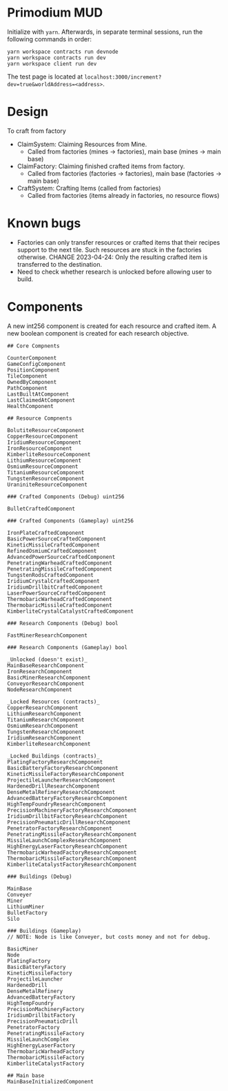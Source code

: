 # Primodium MUD

Initialize with `yarn`. Afterwards, in separate terminal sessions, run the following commands in order:

```
yarn workspace contracts run devnode
yarn workspace contracts run dev
yarn workspace client run dev
```

The test page is located at `localhost:3000/increment?dev=true&worldAddress=<address>`.

# Design

To craft from factory

- ClaimSystem: Claiming Resources from Mine.
  - Called from factories (mines -> factories), main base (mines -> main base)
- ClaimFactory: Claiming finished crafted items from factory.
  - Called from factories (factories -> factories), main base (factories -> main base)
- CraftSystem: Crafting Items (called from factories)
  - Called from factories (items already in factories, no resource flows)

# Known bugs

- Factories can only transfer resources or crafted items that their recipes support to the next tile. Such resources are stuck in the factories otherwise. CHANGE 2023-04-24: Only the resulting crafted item is transferred to the destination.
- Need to check whether research is unlocked before allowing user to build.

# Components

A new int256 component is created for each resource and crafted item. A new boolean component is created for each research objective.

```
## Core Compnents

CounterComponent
GameConfigComponent
PositionComponent
TileComponent
OwnedByComponent
PathComponent
LastBuiltAtComponent
LastClaimedAtComponent
HealthComponent

## Resource Compnents

BolutiteResourceComponent
CopperResourceComponent
IridiumResourceComponent
IronResourceComponent
KimberliteResourceComponent
LithiumResourceComponent
OsmiumResourceComponent
TitaniumResourceComponent
TungstenResourceComponent
UraniniteResourceComponent

### Crafted Components (Debug) uint256

BulletCraftedComponent

### Crafted Components (Gameplay) uint256

IronPlateCraftedComponent
BasicPowerSourceCraftedComponent
KineticMissileCraftedComponent
RefinedOsmiumCraftedComponent
AdvancedPowerSourceCraftedComponent
PenetratingWarheadCraftedComponent
PenetratingMissileCraftedComponent
TungstenRodsCraftedComponent
IridiumCrystalCraftedComponent
IridiumDrillbitCraftedComponent
LaserPowerSourceCraftedComponent
ThermobaricWarheadCraftedComponent
ThermobaricMissileCraftedComponent
KimberliteCrystalCatalystCraftedComponent

### Research Components (Debug) bool

FastMinerResearchComponent

### Research Components (Gameplay) bool

_Unlocked (doesn't exist)_
MainBaseResearchComponent
IronResearchComponent
BasicMinerResearchComponent
ConveyorResearchComponent
NodeResearchComponent

_Locked Resources (contracts)_
CopperResearchComponent
LithiumResearchComponent
TitaniumResearchComponent
OsmiumResearchComponent
TungstenResearchComponent
IridiumResearchComponent
KimberliteResearchComponent

_Locked Buildings (contracts)_
PlatingFactoryResearchComponent
BasicBatteryFactoryResearchComponent
KineticMissileFactoryResearchComponent
ProjectileLauncherResearchComponent
HardenedDrillResearchComponent
DenseMetalRefineryResearchComponent
AdvancedBatteryFactoryResearchComponent
HighTempFoundryResearchComponent
PrecisionMachineryFactoryResearchComponent
IridiumDrillbitFactoryResearchComponent
PrecisionPneumaticDrillResearchComponent
PenetratorFactoryResearchComponent
PenetratingMissileFactoryResearchComponent
MissileLaunchComplexResearchComponent
HighEnergyLaserFactoryResearchComponent
ThermobaricWarheadFactoryResearchComponent
ThermobaricMissileFactoryResearchComponent
KimberliteCatalystFactoryResearchComponent

### Buildings (Debug)

MainBase
Conveyer
Miner
LithiumMiner
BulletFactory
Silo

### Buildings (Gameplay)
// NOTE: Node is like Conveyer, but costs money and not for debug.

BasicMiner
Node
PlatingFactory
BasicBatteryFactory
KineticMissileFactory
ProjectileLauncher
HardenedDrill
DenseMetalRefinery
AdvancedBatteryFactory
HighTempFoundry
PrecisionMachineryFactory
IridiumDrillbitFactory
PrecisionPneumaticDrill
PenetratorFactory
PenetratingMissileFactory
MissileLaunchComplex
HighEnergyLaserFactory
ThermobaricWarheadFactory
ThermobaricMissileFactory
KimberliteCatalystFactory

## Main base
MainBaseInitializedComponent
```
